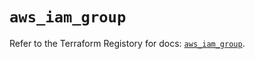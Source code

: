 # `aws_iam_group`

Refer to the Terraform Registory for docs: [`aws_iam_group`](https://registry.terraform.io/providers/hashicorp/aws/4.64.0/docs/resources/iam_group).
